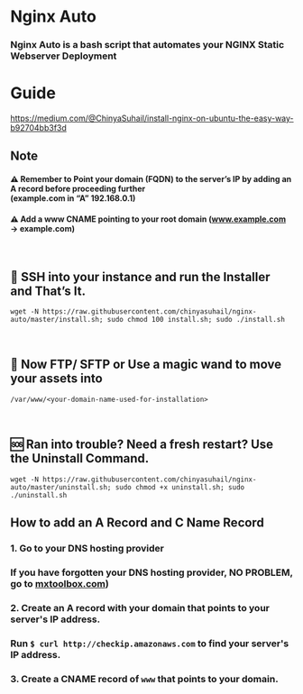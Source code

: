 # Nginx Auto
### Nginx Auto is a bash script that automates your NGINX Static Webserver Deployment

# Guide

https://medium.com/@ChinyaSuhail/install-nginx-on-ubuntu-the-easy-way-b92704bb3f3d


## Note
#### ⚠️ Remember to Point your domain (FQDN) to the server’s IP by adding an A record before proceeding further <br/> (example.com in “A” 192.168.0.1)

#### ⚠️ Add a www CNAME pointing to your root domain (www.example.com → example.com)

&thinsp;

## 🙌 SSH into your instance and run the Installer and That’s It.

```
wget -N https://raw.githubusercontent.com/chinyasuhail/nginx-auto/master/install.sh; sudo chmod 100 install.sh; sudo ./install.sh
```
&thinsp;

## 🧙 Now FTP/ SFTP or Use a magic wand to move your assets into

```
/var/www/<your-domain-name-used-for-installation>
```

&thinsp;

## 🆘 Ran into trouble? Need a fresh restart? Use the Uninstall Command.

```
wget -N https://raw.githubusercontent.com/chinyasuhail/nginx-auto/master/uninstall.sh; sudo chmod +x uninstall.sh; sudo ./uninstall.sh
```

## How to add an A Record and C Name Record

### 1. Go to your DNS hosting provider
### If you have forgotten your DNS hosting provider, NO PROBLEM, go to [mxtoolbox.com](https://mxtoolbox.com))


### 2. Create an A record with your domain that points to your server's IP address.
### Run `$ curl http://checkip.amazonaws.com` to find your server's IP address.

### 3. Create a CNAME record of `www` that points to your domain.